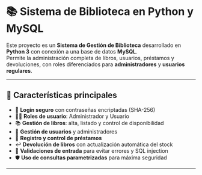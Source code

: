 # 📚 Sistema de Biblioteca en Python y MySQL

Este proyecto es un **Sistema de Gestión de Biblioteca** desarrollado en **Python 3** con conexión a una base de datos **MySQL**.  
Permite la administración completa de libros, usuarios, préstamos y devoluciones, con roles diferenciados para **administradores** y **usuarios regulares**.

---

## 🚀 Características principales

- 🔐 **Login seguro** con contraseñas encriptadas (SHA-256)
- 👨‍💼 **Roles de usuario**: Administrador y Usuario
- 📚 **Gestión de libros**: alta, listado y control de disponibilidad
- 👥 **Gestión de usuarios** y administradores
- 📖 **Registro y control de préstamos**
- ↩️ **Devolución de libros** con actualización automática del stock
- 🧠 **Validaciones de entrada** para evitar errores y SQL injection
- 🛡️ **Uso de consultas parametrizadas** para máxima seguridad

---

